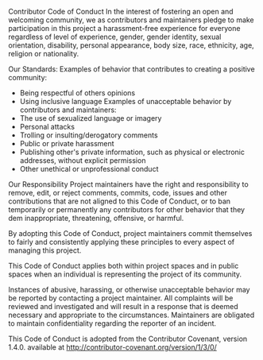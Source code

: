Contributor Code of Conduct
In the interest of fostering an open and welcoming community, we as contributors and maintainers pledge to make participation in this project a harassment-free experience for everyone regardless of level of experience, gender, gender identity, sexual orientation, disability, personal appearance, body size, race, ethnicity, age, religion or nationality.

Our Standards:
Examples of behavior that contributes to creating a positive community:
- Being respectful of others opinions
- Using inclusive language
Examples of unacceptable behavior by contributors and maintainers:
- The use of sexualized language or imagery
- Personal attacks
- Trolling or insulting/derogatory comments
- Public or private harassment
- Publishing other's private information, such as physical or electronic addresses, without explicit permission
- Other unethical or unprofessional conduct

Our Responsibility
Project maintainers have the right and responsibility to remove, edit, or reject comments, commits, code, issues and other contributions that are not aligned to this Code of Conduct, or to ban temporarily or permanently any contributors for other behavior that they dem inappropriate, threatening, offensive, or harmful.

By adopting this Code of Conduct, project maintainers commit themselves to fairly and consistently applying these principles to every aspect of managing this project. 

This Code of Conduct applies both within project spaces and in public spaces when an individual is representing the project of its community.

Instances of abusive, harassing, or otherwise unacceptable behavior may be reported by contacting a project maintainer. All complaints will be reviewed and investigated and will result in a response that is deemed necessary and appropriate to the circumstances. Maintainers are obligated to maintain confidentiality regarding the reporter of an incident.

This Code of Conduct is adopted from the Contributor Covenant, version 1.4.0. available at http://contributor-covenant.org/version/1/3/0/